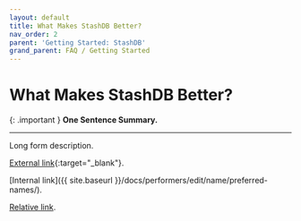 ```yaml
---
layout: default
title: What Makes StashDB Better?
nav_order: 2
parent: 'Getting Started: StashDB'
grand_parent: FAQ / Getting Started
---
```


# What Makes StashDB Better?

{: .important }
**One Sentence Summary.**

---

Long form description.

[External link](https://stashdb.org/performers/fbd10ce7-3209-4788-b84f-3a2ec1b19326){:target="_blank"}.

[Internal link]({{ site.baseurl }}/docs/performers/edit/name/preferred-names/).

[Relative link](../jav-names/).
